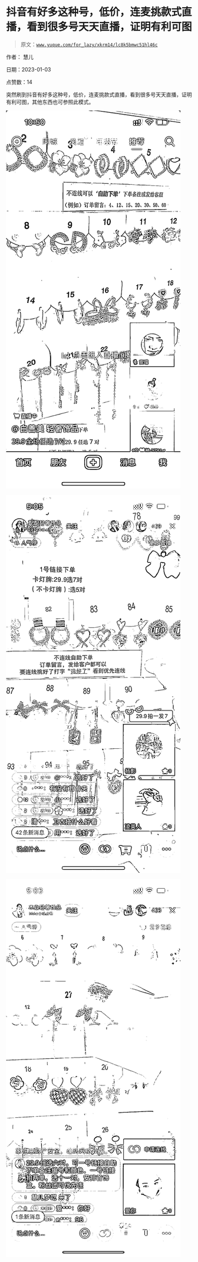 # 抖音有好多这种号，低价，连麦挑款式直播，看到很多号天天直播，证明有利可图

> 原文：[`www.yuque.com/for_lazy/xkrm14/lc8k5bmwc51hl46c`](https://www.yuque.com/for_lazy/xkrm14/lc8k5bmwc51hl46c)

作者： 慧儿 

日期：2023-01-03 

点赞数：14 

突然刷到抖音有好多这种号，低价，连麦挑款式直播，看到很多号天天直播，证明有利可图，其他东西也可参照此模式。 

![](img/d1b235df39c1073196ad44a4d2a707bc.png) 

![](img/cd03d363e9d7a0d54a7fd6c3f0b7dbbf.png) 

![](img/30f60f4725e3e5a131ca73f11ca8b82b.png) 

